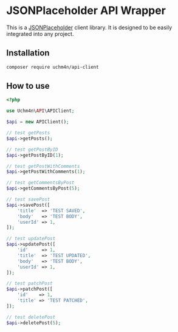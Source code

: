 # JSONPlaceholder API Wrapper

This is a [JSONPlaceholder](https://jsonplaceholder.typicode.com) client library. It is designed to be easily integrated into any project.

## Installation

```sh
composer require uchm4n/api-client
```

## How to use

```php
<?php

use Uchm4n\API\APIClient;

$api = new APIClient();

// test getPosts
$api->getPosts();

// test getPostByID
$api->getPostByID(1);

// test getPostWithComments
$api->getPostWithComments(1);

// test getCommentsByPost
$api->getCommentsByPost(5);

// test savePost
$api->savePost([
    'title'  => 'TEST SAVED',
    'body'   => 'TEST BODY',
    'userId' => 1,
]);

// test updatePost
$api->updatePost([
    'id'     => 1,
    'title'  => 'TEST UPDATED',
    'body'   => 'TEST BODY',
    'userId' => 1,
]);

// test patchPost
$api->patchPost([
    'id'    => 1,
    'title' => 'TEST PATCHED',
]);

// test deletePost
$api->deletePost(5);



```




